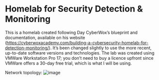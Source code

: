 # Homelab for Security Detection & Monitoring

This is a homelab created following Day CyberWox’s blueprint and documentation, available on his website (https://cyberwoxacademy.com/building-a-cybersecurity-homelab-for-detection-monitoring/). It’s been changed slightly to use the more recent, up-to-date software versions and technologies. The lab was created using VMWare Workstation Pro 17; you don’t need to buy a licence upfront since VMWare offers a 30-day free trial, which is what I will be using. 

Network topology:
![image](https://github.com/Samin325/Home-Lab-Blue/assets/88060791/40289964-c4ce-4941-afb4-f743de3d6d55)

